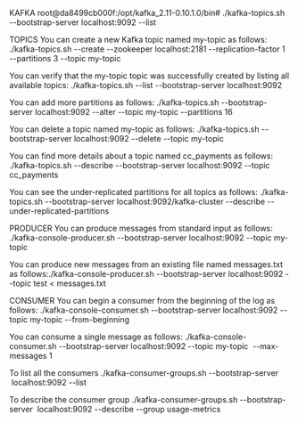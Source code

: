 KAFKA
root@da8499cb000f:/opt/kafka_2.11-0.10.1.0/bin# ./kafka-topics.sh --bootstrap-server localhost:9092 --list

TOPICS
You can create a new Kafka topic named my-topic as follows:
./kafka-topics.sh --create --zookeeper localhost:2181 --replication-factor 1 --partitions 3 --topic my-topic

You can verify that the my-topic topic was successfully created by listing all available topics:
./kafka-topics.sh --list --bootstrap-server localhost:9092

You can add more partitions as follows:
./kafka-topics.sh --bootstrap-server localhost:9092 --alter --topic my-topic --partitions 16

You can delete a topic named my-topic as follows:
./kafka-topics.sh --bootstrap-server localhost:9092 --delete --topic my-topic

You can find more details about a topic named cc_payments as follows:
./kafka-topics.sh --describe --bootstrap-server localhost:9092 --topic cc_payments

You can see the under-replicated partitions for all topics as follows:
./kafka-topics.sh --bootstrap-server localhost:9092/kafka-cluster --describe --under-replicated-partitions

PRODUCER
You can produce messages from standard input as follows:
./kafka-console-producer.sh --bootstrap-server localhost:9092 --topic my-topic

You can produce new messages from an existing file named messages.txt as follows:./kafka-console-producer.sh --bootstrap-server localhost:9092 --topic test < messages.txt

CONSUMER
You can begin a consumer from the beginning of the log as follows:
./kafka-console-consumer.sh --bootstrap-server localhost:9092 --topic my-topic --from-beginning

You can consume a single message as follows:
./kafka-console-consumer.sh --bootstrap-server localhost:9092 --topic my-topic  --max-messages 1

To list all the consumers
./kafka-consumer-groups.sh --bootstrap-server  localhost:9092 --list

To describe the consumer group
./kafka-consumer-groups.sh --bootstrap-server  localhost:9092 --describe --group usage-metrics

